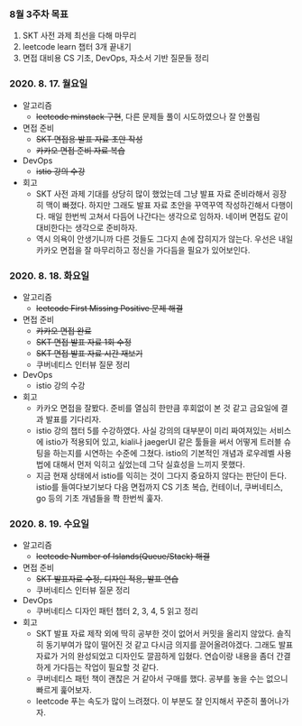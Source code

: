 ### 8월 3주차 목표
1. SKT 사전 과제 최선을 다해 마무리
2. leetcode learn 챕터 3개 끝내기
4. 면접 대비용 CS 기초, DevOps, 자소서 기반 질문들 정리

### 2020. 8. 17. 월요일
- 알고리즘
  - ~~leetcode minstack 구현~~, 다른 문제들 풀이 시도하였으나 잘 안풀림
- 면접 준비
  - ~~SKT 면접용 발표 자료 초안 작성~~
  - ~~카카오 면접 준비 자료 복습~~
- DevOps
  - ~~istio 강의 수강~~
- 회고
  - SKT 사전 과제 기대를 상당히 많이 했었는데 그냥 발표 자료 준비라해서 굉장히 맥이 빠졌다. 하지만 그래도 발표 자료 초안을 꾸역꾸역 작성하긴해서 다행이다. 매일 한번씩 고쳐서 다듬어 나간다는 생각으로 임하자. 네이버 면접도 같이 대비한다는 생각으로 준비하자.
  - 역시 의욕이 안생기니까 다른 것들도 그다지 손에 잡히지가 않는다. 우선은 내일 카카오 면접을 잘 마무리하고 정신을 가다듬을 필요가 있어보인다. 

### 2020. 8. 18. 화요일
- 알고리즘
  - ~~leetcode First Missing Positive 문제 해결~~
- 면접 준비
  - ~~카카오 면접 완료~~
  - ~~SKT 면접 발표 자료 1회 수정~~
  - ~~SKT 면접 발표 자료 시간 재보기~~
  - 쿠버네티스 인터뷰 질문 정리
- DevOps
  - istio 강의 수강
- 회고
  - 카카오 면접을 잘봤다. 준비를 열심히 한만큼 후회없이 본 것 같고 금요일에 결과 발표를 기다리자.
  - istio 강의 챕터 5를 수강하였다. 사실 강의의 대부분이 미리 짜여져있는 서비스에 istio가 적용되어 있고, kiali나 jaegerUI 같은 툴들을 써서 어떻게 트러블 슈팅을 하는지를 시연하는 수준에 그쳤다. istio의 기본적인 개념과 로우레벨 사용법에 대해서 먼저 익히고 싶었는데 그닥 실효성을 느끼지 못했다.
  - 지금 현재 상태에서 istio를 익히는 것이 그다지 중요하지 않다는 판단이 든다. istio를 들여다보기보다 다음 면접까지 CS 기초 복습, 컨테이너, 쿠버네티스, go 등의 기초 개념들을 쫙 한번씩 훑자. 

### 2020. 8. 19. 수요일
- 알고리즘
  - ~~leetcode Number of Islands(Queue/Stack) 해결~~
- 면접 준비
  - ~~SKT 발표자료 수정, 디자인 적용, 발표 연습~~
  - 쿠버네티스 인터뷰 질문 정리
- DevOps
  - 쿠버네티스 디자인 패턴 챕터 2, 3, 4, 5 읽고 정리
- 회고
  - SKT 발표 자료 제작 외에 딱히 공부한 것이 없어서 커밋을 올리지 않았다. 솔직히 동기부여가 많이 떨어진 것 같고 다시금 의지를 끌어올려야겠다. 그래도 발표 자료가 거의 완성되었고 디자인도 깔끔하게 입혔다. 연습이랑 내용을 좀더 간결하게 가다듬는 작업이 필요할 것 같다.
  - 쿠버네티스 패턴 책이 괜찮은 거 같아서 구매를 했다. 공부를 놓을 수는 없으니 빠르게 훑어보자.
  - leetcode 푸는 속도가 많이 느려졌다. 이 부분도 잘 인지해서 꾸준히 풀어나가자.
